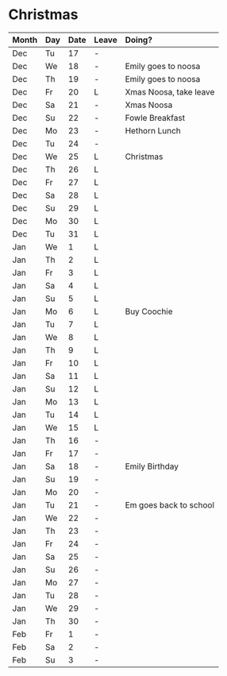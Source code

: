 # Christmas

|Month	|Day	|Date	|Leave |Doing?								|
|:-		|:-		|:-     |:-    |:-									|
|Dec 	| Tu	|17     |-     |									|
|Dec 	| We	|18     |-     |	Emily goes to noosa				|
|Dec 	| Th	|19     |-     |	Emily goes to noosa				|
|Dec 	| Fr	|20     |L     |	Xmas Noosa, take leave			|
|Dec 	| Sa	|21     |-     |	Xmas Noosa						|
|Dec 	| Su	|22     |-     |	Fowle Breakfast					|
|Dec 	| Mo	|23     |-     |	Hethorn Lunch					|
|Dec 	| Tu	|24     |-     |									|
|Dec 	| We	|25     |L     |	Christmas						|
|Dec 	| Th	|26     |L     |									|
|Dec 	| Fr	|27     |L     |									|
|Dec 	| Sa	|28     |L     |									|
|Dec 	| Su	|29     |L     |									|
|Dec 	| Mo	|30     |L     |									|
|Dec 	| Tu	|31     |L     |									|
|Jan 	| We	| 1     |L     |									|
|Jan 	| Th	| 2     |L     |									|
|Jan 	| Fr	| 3     |L     |									|
|Jan 	| Sa	| 4     |L     |									|
|Jan 	| Su	| 5     |L     |									|
|Jan 	| Mo	| 6     |L     |	Buy Coochie						|
|Jan 	| Tu	| 7     |L     |									|
|Jan 	| We	| 8     |L     |									|
|Jan 	| Th	| 9     |L     |									|
|Jan 	| Fr	|10     |L     |									|
|Jan 	| Sa	|11     |L     |									|
|Jan 	| Su	|12     |L     |									|
|Jan 	| Mo	|13     |L     |									|
|Jan 	| Tu	|14     |L     |									|
|Jan 	| We	|15     |L     |									|
|Jan 	| Th	|16     |-     |									|
|Jan 	| Fr	|17     |-     |									|
|Jan 	| Sa	|18     |-     |	Emily Birthday					|
|Jan 	| Su	|19     |-     |									|
|Jan 	| Mo	|20     |-     |									|
|Jan 	| Tu	|21     |-     |	Em goes back to school			|
|Jan 	| We	|22     |-     |									|
|Jan 	| Th	|23     |-     |									|
|Jan 	| Fr	|24     |-     |									|
|Jan 	| Sa	|25     |-     |									|
|Jan 	| Su	|26     |-     |									|
|Jan 	| Mo	|27     |-     |									|
|Jan 	| Tu	|28     |-     |									|
|Jan 	| We	|29     |-     |									|
|Jan 	| Th	|30     |-     |									|
|Feb 	| Fr	| 1     |-     |									|
|Feb 	| Sa	| 2     |-     |									|
|Feb 	| Su	| 3     |-     |									|